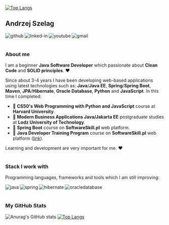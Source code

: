 [![Top Langs](https://github-readme-stats.vercel.app/api/top-langs/?username=andrzejszelag&langs_count=8)](https://github.com/andrzejszelag/github-readme-stats)
## Andrzej Szelag
[<img align="left" alt="github" src="https://img.shields.io/badge/Github-100000?style=for-the-badge&logo=github&logoColor=white" />](https://github.com/AndrzejSzelag?tab=repositories)
[<img align="left" alt="linked-in" src="https://img.shields.io/badge/linkedin-%230077B5.svg?&style=for-the-badge&logo=linkedin&logoColor=white" />](https://www.linkedin.com/in/andrzej-szel%C4%85g-91460b257)
[<img align="left" alt="youtube" src="https://img.shields.io/badge/YouTube-FF0000?style=for-the-badge&logo=youtube&logoColor=white" />](https://www.youtube.com/@andrzejszelag4331/videos)
[<img align="left" alt="gmail" src="https://img.shields.io/badge/Gmail-D14836?style=for-the-badge&logo=gmail&logoColor=white" />](mailto:szelagandrzej@gmail.com)
<br><br>

### About me
I am a beginner __Java Software Developer__ which passionate about __Clean Code__ and __SOLID principles__. ❤️

Since about 3-4 years I have been developing web-based applications using latest technologies such as: __Java__/__Java EE__, __Spring__/__Spring Boot__, __Maven__, __JPA__/__Hibernate__, __Oracle Database__, __Python__ and __JavaScript__. In this time I completed:
* 💎 **CS50's Web Programming with Python and JavaScript** course at **Harvard University**.
* 💎 **Modern Business Applications Java/Jakarta EE** postgraduate studies at **Lodz University of Technology**.
* 💎 **Spring Boot** course on **SoftwareSkill.pl** web platform.
* 💎 **Java Developer Training Program** course on **SoftwareSkill.pl** web platform ([link](https://softwareskill.pl/program/java-developer)).

Learning and development are very important for me. ❤️
<br><br>

### Stack I work with
Programming languages, frameworks and tools which I am still improving:

<img align="left" alt="java" src="https://img.shields.io/badge/Java-ED8B00?style=for-the-badge&logo=openjdk&logoColor=white" />
<img align="left" alt="spring" src="https://img.shields.io/badge/spring%20-%236DB33F.svg?&style=for-the-badge&logo=spring&logoColor=white" />
<img align="left" alt="hibernate" src="https://img.shields.io/badge/Hibernate-59666C?style=for-the-badge&logo=Hibernate&logoColor=white" />
<img align="left" alt="oracledatabase" src="https://img.shields.io/badge/Oracle-F80000?style=for-the-badge&logo=oracle&logoColor=black" /><br><br>

### My GitHub Stats
![Anurag's GitHub stats](https://github-readme-stats.vercel.app/api?username=andrzejszelag&show_icons=true)
[![Top Langs](https://github-readme-stats.vercel.app/api/top-langs/?username=andrzejszelag&layout=compact)](https://github.com/andrzejszelag/github-readme-stats)
